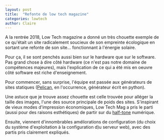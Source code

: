 ```yaml
---
layout: post
title:  "Refonte de low tech magazine"
categories: lowtech
author: Claire
---
```


A la rentrée 2018, Low Tech magazine a donné un très chouette exemple de ce qu'était un site radicalement soucieux de son empreinte écologique en sortant une refonte de son site... fonctionnant à l'énergie solaire.

Pour ça, il se sont penchés aussi bien sur le hardware que sur le software. Pas grand chose à dire côté hardware (ce n'est pas notre domaine de compétences majeures), mais l'explication de ce qui a été mis en oeuvre côté software est riche d'enseignement.

Pour commencer, sans surprise, l'équipe est passée aux générateurs de sites statiques ([Pelican](https://blog.getpelican.com/), en l'occurrence, générateur écrit en python).

Une astuce que je trouve assez chouette est celle trouvée pour alléger la taille des images, l'une des source principale de poids des sites. S'inspirant de vieux modes d'impression économiques, Low Tech Mag a pris le parti (aussi pour des raisons esthétiques) de partir sur du [half-tone](https://fr.wikipedia.org/wiki/Halftoning) numérique.

Ensuite, viennent d'innombrables améliorations de configuration (du choix du système d'exploitation à la configuration d)u serveur web), avec des partis pris clairement expliqués.
